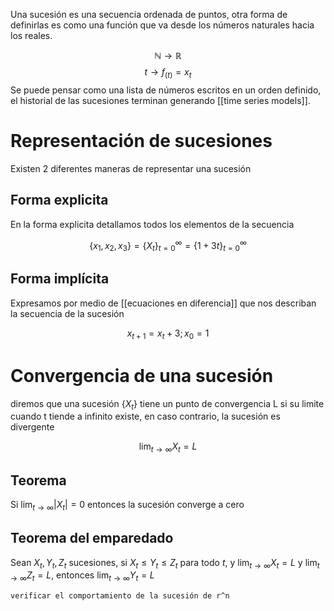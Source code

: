 Una sucesión es una secuencia ordenada de puntos, otra forma de definirlas es como una función que va desde los números naturales hacia los reales.

$$
\mathbb N \rightarrow \mathbb R
$$
$$
t \rightarrow f_{(t)} = x_t
$$
Se puede pensar como una lista de números escritos en un orden definido, el historial de las sucesiones terminan generando [[time series models]].
# Representación de sucesiones

Existen 2 diferentes maneras de representar una sucesión
## Forma explicita

En la forma explicita detallamos todos los elementos de la secuencia

$$
\{x_1, x_2,x_3\} = \{X_t\}_{t=0}^{\infty} = \{1 + 3t\}_{t=0}^{\infty}
$$
## Forma implícita

Expresamos por medio de [[ecuaciones en diferencia]] que nos describan la secuencia de la sucesión

$$
x_{t+1} = x_t + 3; x_0 = 1
$$

# Convergencia de una sucesión

diremos que una sucesión $\{X_t\}$ tiene un punto de convergencia L si su limite cuando t tiende a infinito existe, en caso contrario, la sucesión es divergente

$$
\lim_{t \rightarrow \infty} X_t = L
$$
 
## Teorema

Si $\lim_{t \rightarrow \infty} |X_t| = 0$ entonces la sucesión converge a cero

## Teorema del emparedado

Sean $X_t,Y_t,Z_t$ sucesiones, si $X_t \leq Y_t \leq Z_t$ para todo $t$, y  $\lim_{t \rightarrow \infty} X_t = L$ y  $\lim_{t \rightarrow \infty} Z_t = L$,  entonces  $\lim_{t \rightarrow \infty} Y_t = L$



	verificar el comportamiento de la sucesión de r^n